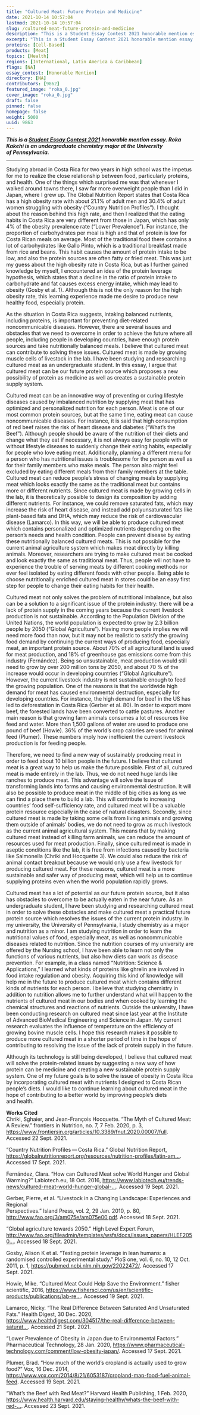 ```yaml
---
title: "Cultured Meat: Future Protein and Medicine"
date: 2021-10-14 10:57:04
lastmod: 2021-10-14 10:57:04
slug: /cultured-meat-future-protein-and-medicine
description: "This is a Student Essay Contest 2021 honorable mention essay. Roka Kakehi is an undergraduate chemistry major at the University of Pennsylvania."
excerpt: "This is a Student Essay Contest 2021 honorable mention essay. Roka Kakehi is an undergraduate chemistry major at the University of Pennsylvania."
proteins: [Cell-Based]
products: [Meat]
topics: [Health]
regions: [International, Latin America & Caribbean]
flags: [NA]
essay_contest: [Honorable Mention]
directory: [NA]
contributors: [9862]
featured_image: "roka_0.jpg"
cover_image: "roka_0.jpg"
draft: false
pinned: false
homepage: false
weight: 5000
uuid: 9863
---
```

<p><em><strong>This is a <a href="https://www.proteinreport.org/student-essay-contest-2021">Student Essay Contest 2021</a> honorable mention essay. Roka Kakehi is an undergraduate chemistry major at the University of Pennsylvania.</strong></em></p>

<hr />
<p>Studying abroad in Costa Rica for two years in high school was the impetus for me to realize the close relationship between food, particularly proteins, and health. One of the things which surprised me was that whenever I walked around towns there, I saw far more overweight people than I did in Japan, where I grew up. The Global Nutrition Report states that Costa Rica has a high obesity rate with about 21.1% of adult men and 30.4% of adult women struggling with obesity (“Country Nutrition Profiles”). I thought about the reason behind this high rate, and then I realized that the eating habits in Costa Rica are very different from those in Japan, which has only 4% of the obesity prevalence rate (“Lower Prevalence”). For instance, the proportion of carbohydrates per meal is high and that of protein is low for Costa Rican meals on average. Most of the traditional food there contains a lot of carbohydrates like Gallo Pinto, which is a traditional breakfast made from rice and beans. This habit causes the amount of protein intake to be low, and also the protein sources are often fatty or fried meat. This was just my guess about the high obesity rate in Costa Rica, but as I further gained knowledge by myself, I encountered an idea of the protein leverage hypothesis, which states that a decline in the ratio of protein intake to carbohydrate and fat causes excess energy intake, which may lead to obesity (Gosby et al. 1). Although this is not the only reason for the high obesity rate, this learning experience made me desire to produce new healthy food, especially protein.</p>

<p>As the situation in Costa Rica suggests, intaking balanced nutrients, including proteins, is important for preventing diet-related noncommunicable diseases. However, there are several issues and obstacles that we need to overcome in order to achieve the future where all people, including people in developing countries, have enough protein sources and take nutritionally balanced meals. I believe that cultured meat can contribute to solving these issues. Cultured meat is made by growing muscle cells of livestock in the lab. I have been studying and researching cultured meat as an undergraduate student. In this essay, I argue that cultured meat can be our future protein source which proposes a new possibility of protein as medicine as well as creates a sustainable protein supply system.</p>

<p>Cultured meat can be an innovative way of preventing or curing lifestyle diseases caused by imbalanced nutrition by supplying meat that has optimized and personalized nutrition for each person. Meat is one of our most common protein sources, but at the same time, eating meat can cause noncommunicable diseases. For instance, it is said that high consumption of red beef raises the risk of heart disease and diabetes (“What’s the Beef”). Although people should be aware of the nutrition of their diets and change what they eat if necessary, it is not always easy for people with or without lifestyle diseases to suddenly change their eating habits, especially for people who love eating meat. Additionally, planning a different menu for a person who has nutritional issues is troublesome for the person as well as for their family members who make meals. The person also might feel excluded by eating different meals from their family members at the table. Cultured meat can reduce people’s stress of changing meals by supplying meat which looks exactly the same as the traditional meat but contains more or different nutrients. Since cultured meat is made by growing cells in the lab, it is theoretically possible to design its composition by adding different nutrients. For instance, we could remove saturated fats, which may increase the risk of heart disease, and instead add polyunsaturated fats like plant-based fats and DHA, which may reduce the risk of cardiovascular disease (Lamarco). In this way, we will be able to produce cultured meat which contains personalized and optimized nutrients depending on the person’s needs and health condition. People can prevent disease by eating these nutritionally balanced cultured meats. This is not possible for the current animal agriculture system which makes meat directly by killing animals. Moreover, researchers are trying to make cultured meat be cooked and look exactly the same as traditional meat. Thus, people will not have to experience the trouble of serving meats by different cooking methods nor ever feel isolated by eating different foods with other people. Being able to choose nutritionally enriched cultured meat in stores could be an easy first step for people to change their eating habits for their health.</p>

<p>Cultured meat not only solves the problem of nutritional imbalance, but also can be a solution to a significant issue of the protein industry: there will be a lack of protein supply in the coming years because the current livestock production is not sustainable. According to the Population Division of the United Nations, the world population is expected to grow by 2.3 billion people by 2050 (“Global Agriculture”). Having more people implies we will need more food than now, but it may not be realistic to satisfy the growing food demand by continuing the current ways of producing food, especially meat, an important protein source. About 70% of all agricultural land is used for meat production, and 18% of greenhouse gas emissions come from this industry (Fernández). Being so unsustainable, meat production would still need to grow by over 200 million tons by 2050, and about 70 % of the increase would occur in developing countries (“Global Agriculture”). However, the current livestock industry is not sustainable enough to feed the growing population. One of the reasons is that the worldwide high demand for meat has caused environmental destruction, especially for developing countries. For instance, the high demand for beef in the US has led to deforestation in Costa Rica (Gerber et al. 80). In order to export more beef, the forested lands have been converted to cattle pastures. Another main reason is that growing farm animals consumes a lot of resources like feed and water. More than 1,500 gallons of water are used to produce one pound of beef (Howie). 36% of the world’s crop calories are used for animal feed (Plumer). These numbers imply how inefficient the current livestock production is for feeding people.</p>

<p>Therefore, we need to find a new way of sustainably producing meat in order to feed about 10 billion people in the future. I believe that cultured meat is a great way to help us make the future possible. First of all, cultured meat is made entirely in the lab. Thus, we do not need huge lands like ranches to produce meat. This advantage will solve the issue of transforming lands into farms and causing environmental destruction. It will also be possible to produce meat in the middle of big cities as long as we can find a place there to build a lab. This will contribute to increasing countries’ food self-sufficiency rate, and cultured meat will be a valuable protein resource especially in the case of natural disasters. Secondly, since cultured meat is made by taking some cells from living animals and growing them outside of animals’ bodies, we do not need to grow as much livestock as the current animal agricultural system. This means that by making cultured meat instead of killing farm animals, we can reduce the amount of resources used for meat production. Finally, since cultured meat is made in aseptic conditions like the lab, it is free from infections caused by bacteria like Salmonella (Chriki and Hocquette 3). We could also reduce the risk of animal contact breakout because we would only use a few livestock for producing cultured meat. For these reasons, cultured meat is a more sustainable and safer way of producing meat, which will help us to continue supplying proteins even when the world population rapidly grows.</p>

<p>Cultured meat has a lot of potential as our future protein source, but it also has obstacles to overcome to be actually eaten in the near future. As an undergraduate student, I have been studying and researching cultured meat in order to solve these obstacles and make cultured meat a practical future protein source which resolves the issues of the current protein industry. In my university, the University of Pennsylvania, I study chemistry as a major and nutrition as a minor. I am studying nutrition in order to learn the nutritional values of food, especially meat, as well as noncommunicable diseases related to nutrition. Since the nutrition courses of my university are offered by the Nursing school, I have been able to learn not only the functions of various nutrients, but also how diets can work as disease prevention. For example, in a class named “Nutrition: Science <span class="amp">&</span> Applications,” I learned what kinds of proteins like ghrelin are involved in food intake regulation and obesity. Acquiring this kind of knowledge will help me in the future to produce cultured meat which contains different kinds of nutrients for each person. I believe that studying chemistry in addition to nutrition allows me to further understand what will happen to the nutrients of cultured meat in our bodies and when cooked by learning the chemical structures and reactions of nutrients. Outside the university, I have been conducting research on cultured meat since last year at the Institute of Advanced BioMedical Engineering and Science in Japan. My current research evaluates the influence of temperature on the efficiency of growing bovine muscle cells. I hope this research makes it possible to produce more cultured meat in a shorter period of time in the hope of contributing to resolving the issue of the lack of protein supply in the future.</p>

<p>Although its technology is still being developed, I believe that cultured meat will solve the protein-related issues by suggesting a new way of how protein can be medicine and creating a new sustainable protein supply system. One of my future goals is to solve the issue of obesity in Costa Rica by incorporating cultured meat with nutrients I designed to Costa Rican people’s diets. I would like to continue learning about cultured meat in the hope of contributing to a better world by improving people’s diets and health.</p>

<p><strong>Works Cited</strong><br />
Chriki, Sghaier, and Jean-François Hocquette. “The Myth of Cultured Meat: A Review.” frontiers in Nutrition, no. 7, 7 Feb. 2020, p. 3, <a href="https://www.frontiersin.org/articles/10.3389/fnut.2020.00007/full">https://www.frontiersin.org/articles/10.3389/fnut.2020.00007/full</a>. Accessed 22 Sept. 2021.</p>

<p>“Country Nutrition Profiles — Costa Rica.” Global Nutrition Report, <a href="https://globalnutritionreport.org/resources/nutrition-profiles/latin-america-and-caribbean/central-america/costa-rica/">https://globalnutritionreport.org/resources/nutrition-profiles/latin-am…</a>. Accessed 17 Sept. 2021.</p>

<p>Fernández, Clara. “How can Cultured Meat solve World Hunger and Global Warming?” Labiotech.eu, 18 Oct. 2016, <a href="https://www.labiotech.eu/trends-news/cultured-meat-world-hunger-global-warming/">https://www.labiotech.eu/trends-news/cultured-meat-world-hunger-global-…</a>. Accessed 19 Sept. 2021.</p>

<p>Gerber, Pierre, et al. “Livestock in a Changing Landscape: Experiences and Regional<br />
Perspectives.” Island Press, vol. 2, 29 Jan. 2010, p. 80, <a href="http://www.fao.org/3/am075e/am075e00.pdf">http://www.fao.org/3/am075e/am075e00.pdf</a>. Accessed 18 Sept. 2021.</p>

<p>“Global agriculture towards 2050.” High Level Expert Forum, <a href="http://www.fao.org/fileadmin/templates/wsfs/docs/Issues_papers/HLEF2050_Global_Agriculture.pdf">http://www.fao.org/fileadmin/templates/wsfs/docs/Issues_papers/HLEF2050…</a>. Accessed 18 Sept. 2021.</p>

<p>Gosby, Alison K et al. “Testing protein leverage in lean humans: a randomised controlled experimental study.” PloS one, vol. 6, no. 10, 12 Oct. 2011, p. 1, <a href="https://pubmed.ncbi.nlm.nih.gov/22022472/">https://pubmed.ncbi.nlm.nih.gov/22022472/</a>. Accessed 17 Sept. 2021.</p>

<p>Howie, Mike. “Cultured Meat Could Help Save the Environment.” fisher scientific, 2016, <a href="https://www.fishersci.com/us/en/scientific-products/publications/lab-reporter/2016/issue-1/cultured-meat-could-help-save-environment.html">https://www.fishersci.com/us/en/scientific-products/publications/lab-re…</a>. Accessed 19 Sept. 2021.</p>

<p>Lamarco, Nicky. “The Real Difference Between Saturated And Unsaturated Fats.” Health Digest, 30 Dec. 2020, <a href="https://www.healthdigest.com/304517/the-real-difference-between-saturated-and-unsaturated-fats/">https://www.healthdigest.com/304517/the-real-difference-between-saturat…</a>. Accessed 21 Sept. 2021.</p>

<p>“Lower Prevalence of Obesity in Japan due to Environmental Factors.” Pharmaceutical Technology, 28 Jan. 2020, <a href="https://www.pharmaceutical-technology.com/comment/low-obesity-japan/">https://www.pharmaceutical-technology.com/comment/low-obesity-japan/</a>. Accessed 17 Sept. 2021.</p>

<p>Plumer, Brad. “How much of the world’s cropland is actually used to grow food?” Vox, 16 Dec. 2014, <a href="https://www.vox.com/2014/8/21/6053187/cropland-map-food-fuel-animal-feed">https://www.vox.com/2014/8/21/6053187/cropland-map-food-fuel-animal-feed</a>. Accessed 19 Sept. 2021.</p>

<p>“What’s the Beef with Red Meat?” Harvard Health Publishing, 1 Feb. 2020, <a href="https://www.health.harvard.edu/staying-healthy/whats-the-beef-with-red-meat">https://www.health.harvard.edu/staying-healthy/whats-the-beef-with-red-…</a>. Accessed 23 Sept. 2021.</p>
